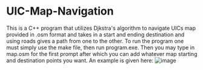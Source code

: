 # UIC-Map-Navigation
This is a C++ program that utilizes Djkstra's algorithm to navigate UICs map provided in .osm format and takes in a start and ending destination and using roads gives a path from one to the other. To run the program one must simply use the make file, then run program.exe. Then you may type in map.osm for the first prompt after which you can add whatever map starting and destination points you want.
An example is given here:
![image](https://user-images.githubusercontent.com/60198023/147239614-7bfd73b5-622d-43d0-a749-670d96865ddc.png)
